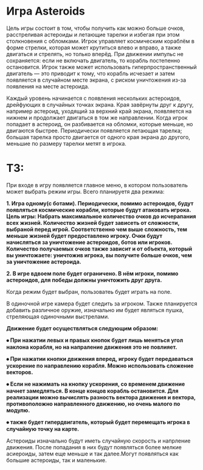 # Игра Asteroids
Цель игры состоит в том, чтобы получить как можно больше очков, расстреливая астероиды и летающие тарелки и избегая при этом столкновения с обломками. Игрок управляет космическим кораблём в форме стрелки, которая может крутиться влево и вправо, а также двигаться и стрелять, но только вперёд. При движении импульс не сохраняется: если не включать двигатель, то корабль постепенно остановится. Игрок также может использовать гиперпространственный двигатель — это приводит к тому, что корабль исчезает и затем появляется в случайном месте экрана, с риском уничтожения из-за появления на месте астероида.

Каждый уровень начинается с появления нескольких астероидов, дрейфующих в случайных точках экрана. Края  завёрнуты друг к другу, например астероид, уходящий за верхний край экрана, появляется на нижнем и продолжает двигаться в том же направлении. Когда игрок попадает в астероид, он разбивается на обломки, которые меньше, но двигаются быстрее. Периодически появляется летающая тарелка; большая тарелка просто двигается от одного края экрана до другого, меньшие по размеру тарелки метят в игрока.
# ТЗ:
При входе в игру появляется главное меню, в котором пользователь может выбрать режим игры. Всего планируетя два режима:

<b>1.	Игра одному(с ботами). 
  Периодически, помимо астероидов, будут появляться космические корабли, которые будут атаковать игрока. Цель игры: Набрать максимальное количество очков до исчерапания всех жизней. Количество жизней будет зависеть от сложности, выбраной перед игрой. Соответственно чем выше сложность, тем меньше жизней будет предоставлено игроку. Очки будут начисляться за уничтожение астероидов, ботов или игроков. Количество получаемых очков также зависит и от объекта, который вы уничтожаете: уничтожив игрока, вы получите больше очков, чем за уничтожение астероида.</b>

<b> 2.	В игре вдвоем поле будет ограничено. В нём игроки, помимо астероидов, для победы должны уничтожить друг друга.</b>

Когда режим будет выбран, пользоватеь будет играть на поле.

В одиночной игре камера будет следить за игроком. Также планируется добавить различное оружие, изначально им будет являться пушка, стреляющая одиночными выстрелами. 
  
<b> Движение будет осуществляться следующим образом:</b>
  
<b> ⦁	При нажатии левых и правых кнопок будет лишь меняться угол наклона корабля, но  на напраление движения это не повлияет.</b>

<b> ⦁	При нажатии кнопки движения вперед, игроку будет передаваться ускорение по направлению корабля. Можно использовать сложение векторов.</b>

<b> ⦁	Если не нажимать на кнопку ускорения, со временем движение начнет замедляться. В конце концов корабль остановится. Для реализации можно вычислять разность вектора движения и вектора, противоположно направленного движению, но очень малого по модулю.</b>

<b> ⦁	также будет гипердвигатель, который будет перемещать игрока в случайную точку на карте.</b>

Астероиды изначально будут иметь случайную скорость и напрление движения. После попадания в них будут появляться более мелкие асиероиды, затем еще меньше и так далее.Могут появляться как большие астероиды, так и маленькие.  
